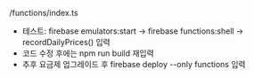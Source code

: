 /functions/index.ts

- 테스트: firebase emulators:start -> firebase functions:shell -> recordDailyPrices() 입력
- 코드 수정 후에는 npm run build 재입력
- 추후 요금제 업그레이드 후 firebase deploy --only functions 입력
